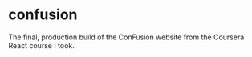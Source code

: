 # confusion
The final, production build of the ConFusion website from the Coursera React course I took.

